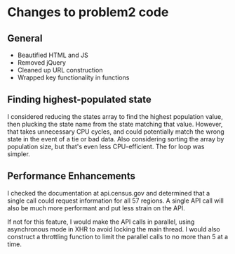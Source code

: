 # Changes to problem2 code

## General
* Beautified HTML and JS
* Removed jQuery
* Cleaned up URL construction
* Wrapped key functionality in functions

## Finding highest-populated state
I considered reducing the states array to find the highest population value, then plucking the state name from the state matching that value. However, that takes unnecessary CPU cycles, and could potentially match the wrong state in the event of a tie or bad data. Also considering sorting the array by population size, but that's even less CPU-efficient. The for loop was simpler.

## Performance Enhancements
I checked the documentation at api.census.gov and determined that a single call could request information for all 57 regions. A single API call will also be much more performant and put less strain on the API.

If not for this feature, I would make the API calls in parallel, using asynchronous mode in XHR to avoid locking the main thread. I would also construct a throttling function to limit the parallel calls to no more than 5 at a time.